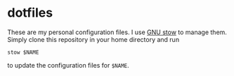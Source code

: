 dotfiles
========

These are my personal configuration files. I use [GNU stow](https://www.gnu.org/software/stow/) to manage them. Simply clone this repository in your home directory and run

    stow $NAME

to update the configuration files for `$NAME`.
